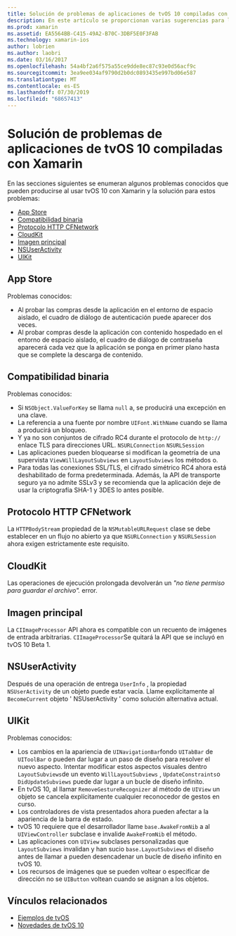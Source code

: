 ```yaml
---
title: Solución de problemas de aplicaciones de tvOS 10 compiladas con Xamarin
description: En este artículo se proporcionan varias sugerencias para la solución de problemas para trabajar con tvOS 10 en aplicaciones de Xamarin. Describe los problemas relacionados con App Store, la compatibilidad binaria, CFNetwork HttpProtocol, CloudKit, Core Image, NSUserActivity y UIKit.
ms.prod: xamarin
ms.assetid: EA5564BB-C415-49A2-B70C-3DBF5E0F3FAB
ms.technology: xamarin-ios
author: lobrien
ms.author: laobri
ms.date: 03/16/2017
ms.openlocfilehash: 54a4bf2a6f575a55ce9dde8ec87c93e0d56acf9c
ms.sourcegitcommit: 3ea9ee034af9790d2b0dc0893435e997bd06e587
ms.translationtype: MT
ms.contentlocale: es-ES
ms.lasthandoff: 07/30/2019
ms.locfileid: "68657413"
---
```

# <a name="troubleshooting-tvos-10-apps-built-with-xamarin"></a>Solución de problemas de aplicaciones de tvOS 10 compiladas con Xamarin

En las secciones siguientes se enumeran algunos problemas conocidos que pueden producirse al usar tvOS 10 con Xamarin y la solución para estos problemas:

- [App Store](#App-Store)
- [Compatibilidad binaria](#Binary-Compatibility)
- [Protocolo HTTP CFNetwork](#CFNetwork-HTTP-Protocol)
- [CloudKit](#CloudKit)
- [Imagen principal](#CoreImage)
- [NSUserActivity](#NSUserActivity)
- [UIKit](#UIKit)

<a name="App-Store" />

## <a name="app-store"></a>App Store

Problemas conocidos:

- Al probar las compras desde la aplicación en el entorno de espacio aislado, el cuadro de diálogo de autenticación puede aparecer dos veces.
- Al probar compras desde la aplicación con contenido hospedado en el entorno de espacio aislado, el cuadro de diálogo de contraseña aparecerá cada vez que la aplicación se ponga en primer plano hasta que se complete la descarga de contenido.

<a name="Binary-Compatibility" />

## <a name="binary-compatibility"></a>Compatibilidad binaria

Problemas conocidos:

- Si `NSObject.ValueForKey` se llama `null` a, se producirá una excepción en una clave.
- La referencia a una fuente por nombre `UIFont.WithName` cuando se llama a producirá un bloqueo.
- Y ya no son conjuntos de cifrado RC4 durante el protocolo de `http://` enlace TLS para direcciones URL. `NSURLConnection` `NSURLSession`
- Las aplicaciones pueden bloquearse si modifican la geometría de una supervista `ViewWillLayoutSubviews` en `LayoutSubviews` los métodos o.
- Para todas las conexiones SSL/TLS, el cifrado simétrico RC4 ahora está deshabilitado de forma predeterminada. Además, la API de transporte seguro ya no admite SSLv3 y se recomienda que la aplicación deje de usar la criptografía SHA-1 y 3DES lo antes posible.

<a name="CFNetwork-HTTP-Protocol" />

## <a name="cfnetwork-http-protocol"></a>Protocolo HTTP CFNetwork

La `HTTPBodyStream` propiedad de la `NSMutableURLRequest` clase se debe establecer en un flujo no abierto ya que `NSURLConnection` y `NSURLSession` ahora exigen estrictamente este requisito.

<a name="CloudKit" />

## <a name="cloudkit"></a>CloudKit

Las operaciones de ejecución prolongada devolverán un _"no tiene permiso para guardar el archivo"._ error.

<a name="CoreImage" />

## <a name="core-image"></a>Imagen principal

La `CIImageProcessor` API ahora es compatible con un recuento de imágenes de entrada arbitrarias. `CIImageProcessor`Se quitará la API que se incluyó en tvOS 10 Beta 1.

<a name="NSUserActivity" />

## <a name="nsuseractivity"></a>NSUserActivity

Después de una operación de entrega `UserInfo` , la propiedad `NSUserActivity` de un objeto puede estar vacía. Llame explícitamente al `BecomeCurrent` objeto ' NSUserActivity ' como solución alternativa actual.

<a name="UIKit" />

## <a name="uikit"></a>UIKit

Problemas conocidos:

- Los cambios en la apariencia de `UINavigationBar`fondo `UITabBar` de `UIToolBar` o pueden dar lugar a un paso de diseño para resolver el nuevo aspecto. Intentar modificar estos aspectos visuales dentro `LayoutSubviews`de un evento `WillLayoutSubviews` , `UpdateConstraints`o `DidUpdateSubviews` puede dar lugar a un bucle de diseño infinito.
- En tvOS 10, al llamar `RemoveGestureRecognizer` al método de `UIView` un objeto se cancela explícitamente cualquier reconocedor de gestos en curso.
- Los controladores de vista presentados ahora pueden afectar a la apariencia de la barra de estado.
- tvOS 10 requiere que el desarrollador llame `base.AwakeFromNib` a al `UIViewController` subclase e invalide `AwakeFromNib` el método.
- Las aplicaciones con `UIView` subclases personalizadas que `LayoutSubviews` invalidan y han sucio `base.LayoutSubviews` el diseño antes de llamar a pueden desencadenar un bucle de diseño infinito en tvOS 10.
- Los recursos de imágenes que se pueden voltear o especificar de dirección no se `UIButton` voltean cuando se asignan a los objetos.

## <a name="related-links"></a>Vínculos relacionados

- [Ejemplos de tvOS](https://docs.microsoft.com/samples/browse/?products=xamarin&term=Xamarin.iOS+tvOS)
- [Novedades de tvOS 10](https://developer.apple.com/library/prerelease/content/releasenotes/General/WhatsNewinTVOS/Articles/tvOS10.html#//apple_ref/doc/uid/TP40017259-SW1)
